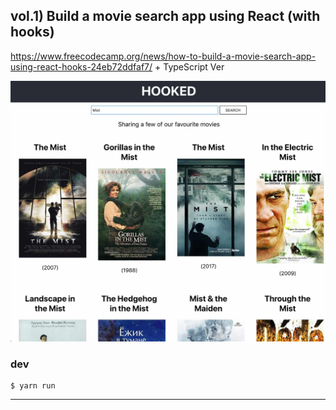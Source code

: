 ## vol.1) Build a movie search app using React (with hooks)

https://www.freecodecamp.org/news/how-to-build-a-movie-search-app-using-react-hooks-24eb72ddfaf7/ + TypeScript Ver

![image](./screenshot.jpg)

### dev

```
$ yarn run
```

---

